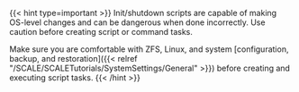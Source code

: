 &NewLine;

{{< hint type=important >}}
Init/shutdown scripts are capable of making OS-level changes and can be dangerous when done incorrectly. Use caution before creating script or command tasks.

Make sure you are comfortable with ZFS, Linux, and system [configuration, backup, and restoration]({{< relref "/SCALE/SCALETutorials/SystemSettings/General" >}}) before creating and executing script tasks.
{{< /hint >}}

